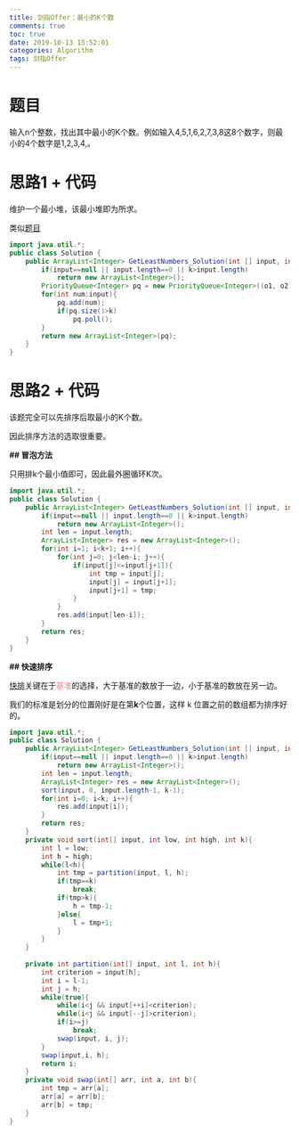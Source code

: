 ```yaml
---
title: 剑指Offer：最小的K个数
comments: true
toc: true
date: 2019-10-13 15:52:01
categories: Algorithm
tags: 剑指Offer
---
```


# 题目

输入n个整数，找出其中最小的K个数。例如输入4,5,1,6,2,7,3,8这8个数字，则最小的4个数字是1,2,3,4,。

# 思路1 + 代码

维护一个最小堆，该最小堆即为所求。

类似<u>[题目](http://sunyunzeng.com/Leetcode-347-%E5%89%8DK%E4%B8%AA%E9%AB%98%E9%A2%91%E5%85%83%E7%B4%A0/)</u>

```java
import java.util.*;
public class Solution {
    public ArrayList<Integer> GetLeastNumbers_Solution(int [] input, int k) {
        if(input==null || input.length==0 || k>input.length)
            return new ArrayList<Integer>();
        PriorityQueue<Integer> pq = new PriorityQueue<Integer>((o1, o2) -> o2-o1);
        for(int num:input){
            pq.add(num);
            if(pq.size()>k)
                pq.poll();
        }
        return new ArrayList<Integer>(pq);
    }
}
```

# 思路2 + 代码

该题完全可以先排序后取最小的K个数。

因此排序方法的选取很重要。

**## 冒泡方法**

只用排k个最小值即可，因此最外圈循环K次。

```java
import java.util.*;
public class Solution {
    public ArrayList<Integer> GetLeastNumbers_Solution(int [] input, int k) {
        if(input==null || input.length==0 || k>input.length)
            return new ArrayList<Integer>();
        int len = input.length;
        ArrayList<Integer> res = new ArrayList<Integer>();
        for(int i=1; i<k+1; i++){
            for(int j=0; j<len-i; j++){
                if(input[j]<=input[j+1]){
                    int tmp = input[j];
                    input[j] = input[j+1];
                    input[j+1] = tmp;
                }
            }
            res.add(input[len-i]);
        }
        return res;
    }
}
```

**## 快速排序**

<font color=#f07c82>[快排](http://sunyunzeng.com/Algorithm-%E6%8E%92%E5%BA%8F%E7%AE%97%E6%B3%95/)</font>关键在于<font color=#f07c82>基准</font>的选择，大于基准的数放于一边，小于基准的数放在另一边。

我们的标准是划分的位置刚好是在第**k**个位置，这样 k 位置之前的数组都为排序好的。

```java
import java.util.*;
public class Solution {
    public ArrayList<Integer> GetLeastNumbers_Solution(int [] input, int k) {
        if(input==null || input.length==0 || k>input.length)
            return new ArrayList<Integer>();
        int len = input.length;
        ArrayList<Integer> res = new ArrayList<Integer>();
        sort(input, 0, input.length-1, k-1);
        for(int i=0; i<k; i++){
            res.add(input[i]);
        }
        return res;
    }
    private void sort(int[] input, int low, int high, int k){
        int l = low;
        int h = high;
        while(l<h){
            int tmp = partition(input, l, h);
            if(tmp==k)
                break;
            if(tmp>k){
                h = tmp-1;
            }else{
                l = tmp+1;
            }
        }
    }
    
    private int partition(int[] input, int l, int h){
        int criterion = input[h];
        int i = l-1;
        int j = h;
        while(true){
            while(i<j && input[++i]<criterion);
            while(i<j && input[--j]>criterion);
            if(i>=j)
                break;
            swap(input, i, j);
        }
        swap(input,i, h);
        return i;
    }
    private void swap(int[] arr, int a, int b){
        int tmp = arr[a];
        arr[a] = arr[b];
        arr[b] = tmp;
    }
}
```

